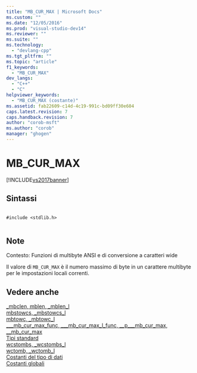 ```yaml
---
title: "MB_CUR_MAX | Microsoft Docs"
ms.custom: ""
ms.date: "12/05/2016"
ms.prod: "visual-studio-dev14"
ms.reviewer: ""
ms.suite: ""
ms.technology: 
  - "devlang-cpp"
ms.tgt_pltfrm: ""
ms.topic: "article"
f1_keywords: 
  - "MB_CUR_MAX"
dev_langs: 
  - "C++"
  - "C"
helpviewer_keywords: 
  - "MB_CUR_MAX (costante)"
ms.assetid: fab22609-c14d-4c19-991c-bd09ff30e604
caps.latest.revision: 7
caps.handback.revision: 7
author: "corob-msft"
ms.author: "corob"
manager: "ghogen"
---
```

# MB_CUR_MAX
[!INCLUDE[vs2017banner](../assembler/inline/includes/vs2017banner.md)]

## Sintassi  
  
```  
  
#include <stdlib.h>  
  
```  
  
## Note  
 Contesto: Funzioni di multibyte ANSI e di conversione a caratteri wide  
  
 Il valore di `MB_CUR_MAX` è il numero massimo di byte in un carattere multibyte per le impostazioni locali correnti.  
  
## Vedere anche  
 [\_mbclen, mblen, \_mblen\_l](../c-runtime-library/reference/mbclen-mblen-mblen-l.md)   
 [mbstowcs, \_mbstowcs\_l](../c-runtime-library/reference/mbstowcs-mbstowcs-l.md)   
 [mbtowc, \_mbtowc\_l](../c-runtime-library/reference/mbtowc-mbtowc-l.md)   
 [\_\_\_mb\_cur\_max\_func, \_\_\_mb\_cur\_max\_l\_func, \_\_p\_\_\_mb\_cur\_max, \_\_mb\_cur\_max](../c-runtime-library/mb-cur-max-func-mb-cur-max-l-func-p-mb-cur-max-mb-cur-max.md)   
 [Tipi standard](../c-runtime-library/standard-types.md)   
 [wcstombs, \_wcstombs\_l](../c-runtime-library/reference/wcstombs-wcstombs-l.md)   
 [wctomb, \_wctomb\_l](../c-runtime-library/reference/wctomb-wctomb-l.md)   
 [Costanti del tipo di dati](../c-runtime-library/data-type-constants.md)   
 [Costanti globali](../c-runtime-library/global-constants.md)